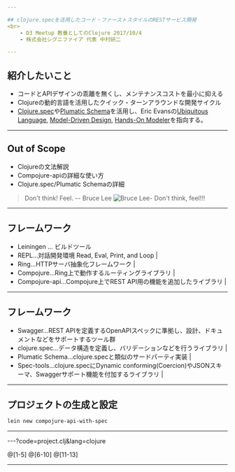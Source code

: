 ```yaml
---

## clojure.specを活用したコード・ファーストスタイルのRESTサービス開発
<br>
	- D3 Meetup 教養としてのClojure 2017/10/4
	- 株式会社シグニファイア 代表 中村研二

---
```


## 紹介したいこと

* コードとAPIデザインの乖離を無くし、メンテナンスコストを最小に抑える
* Clojureの動的言語を活用したクイック・ターンアラウンドな開発サイクル
* [Clojure.spec](https://www.thoughtworks.com/radar/tools/clojure-spec)や[Plumatic Schema](https://github.com/plumatic/schema)を活用し、Eric Evansの[Ubiquitous Language](https://www.ogis-ri.co.jp/otc/hiroba/technical/DDDEssence/chap1.html#UbiquitousLanguage), [Model-Driven Design](https://www.ogis-ri.co.jp/otc/hiroba/technical/DDDEssence/chap1.html#ModelDrivenDesign), [Hands-On Modeler](https://www.ogis-ri.co.jp/otc/hiroba/technical/DDDEssence/chap1.html#HandsOnModeler)を指向する。

---

## Out of Scope

* Clojureの文法解説
* Compojure-apiの詳細な使い方
* Clojure.spec/Plumatic Schemaの詳細

> Don't think! Feel. -- Bruce Lee
![Bruce Lee- Don't think, feel!!!](https://i.makeagif.com/media/11-28-2015/I2ALwE.gif)

---

## フレームワーク

- Leiningen ... ビルドツール 
- REPL...対話開発環境 Read, Eval, Print, and Loop |
- Ring...HTTPサーバ抽象化フレームワーク |
- Compojure...Ring上で動作するルーティングライブラリ |
- Compojure-api...Compojure上でREST API用の機能を追加したライブラリ |

---

## フレームワーク

- Swagger...REST APIを定義するOpenAPIスペックに準拠し、設計、ドキュメントなどをサポートするツール群
- clojure.spec...データ構造を定義し、バリデーションなどを行うライブラリ |
- Plumatic Schema...clojure.specと類似のサードパーティ実装 |
- Spec-tools...clojure.specにDynamic conforming(Coercion)やJSONスキーマ、Swaggerサポート機能を付加するライブラリ |

---

## プロジェクトの生成と設定

```bash
lein new compojure-api-with-spec
```

---

---?code=project.clj&lang=clojure

@[1-5]
@[6-10]
@[11-13]

---
